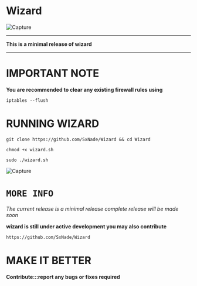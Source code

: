 # Wizard

![Capture](https://i.pinimg.com/originals/8d/ab/c1/8dabc147c823c9c1eb931c17c1605421.gif)

---

**This is a minimal release of wizard**

---

# IMPORTANT NOTE

**You are recommended to clear any existing firewall rules using**

`iptables --flush`

# RUNNING WIZARD
`git clone https://github.com/SxNade/Wizard && cd Wizard`

`chmod +x wizard.sh`

`sudo ./wizard.sh`

![Capture](https://github.com/SxNade/Wizard/blob/main/wizard.gif)

# `MORE INFO`

*The current release is a minimal release complete release will be made soon*

**wizard is still under active development you may also contribute**

`https://github.com/SxNade/Wizard`

# MAKE IT BETTER

**Contribute:::report any bugs or fixes required**

